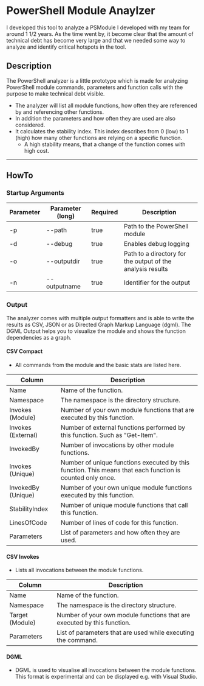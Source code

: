 # PowerShell Module Anaylzer

I developed this tool to analyze a PSModule I developed with my team for around 1 1/2 years. As the time went by, it become clear that the amount of technical debt has become very large and that we needed some way to analyze and identify critical hotspots in the tool.

## Description

The PowerShell analyzer is a little prototype which is made for analyzing PowerShell module commands, parameters and function calls with the purpose to make technical debt visible.

- The analyzer will list all module functions, how often they are referenced by and referencing other functions.
- In addition the parameters and how often they are used are also considered.
- It calculates the stability index. This index describes from 0 (low) to 1 (high) how many other functions are relying on a specific function.
  - A high stability means, that a change of the function comes with high cost.

---
## HowTo
### Startup Arguments
  
| Parameter | Parameter (long) | Required | Description                                                |
| --------- | ---------------- | -------- | ---------------------------------------------------------- |
| -p        | --path           | true     | Path to the PowerShell module                              |
| -d        | --debug          | true     | Enables debug logging                                      |
| -o        | --outputdir      | true     | Path to a directory for the output of the analysis results |
| -n        | --outputname     | true     | Identifier for the output                                  |


### Output

The analyzer comes with multiple output formatters and is able to write the results as CSV, JSON or as Directed Graph Markup Language (dgml).
The DGML Output helps you to visualize the module and shows the function dependencies as a graph.

#### CSV Compact

- All commands from the module and the basic stats are listed here.

| Column             | Description                                                                                                |
| ------------------ | ---------------------------------------------------------------------------------------------------------- |
| Name               | Name of the function.                                                                                      |
| Namespace          | The namespace is the directory structure.                                                                  |
| Invokes (Module)   | Number of your own module functions that are executed by this function.                                    |
| Invokes (External) | Number of external functions performed by this function. Such as "Get-Item".                               |
| InvokedBy          | Number of invocations by other module functions.                                                           |
| Invokes (Unique)   | Number of unique  functions executed by this function. This means that each function is counted only once. |
| InvokedBy (Unique) | Number of your own unique module functions executed by this function.                                      |
| StabilityIndex     | Number of unique module functions that call this function.                                                 |
| LinesOfCode        | Number of lines of code for this function.                                                                 |
| Parameters         | List of parameters and how often they are used.                                                            |

#### CSV Invokes

- Lists all invocations between the module functions.

| Column          | Description                                                             |
| --------------- | ----------------------------------------------------------------------- |
| Name            | Name of the function.                                                   |
| Namespace       | The namespace is the directory structure.                               |
| Target (Module) | Number of your own module functions that are executed by this function. |
| Parameters      | List of parameters that are used while executing the command.           |


#### DGML

- DGML is used to visualise all invocations between the module functions. This format is experimental and can be displayed e.g. with Visual Studio.
